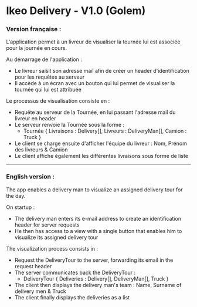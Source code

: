 # Ikeo Delivery - V1.0 (Golem)

### Version française :

L'application permet à un livreur de visualiser la tournée lui est associée pour la journée en cours.

Au démarrage de l'application :
- Le livreur saisit son adresse mail afin de créer un header d'identification pour les 
requêtes au serveur
- Il accède à un écran avec un bouton qui lui permet de visualiser la tournée qui lui est attribuée

Le processus de visualisation consiste en :
- Requête au serveur de la Tournée, en lui passant l'adresse mail du livreur en header
- Le serveur renvoie la Tournée sous la forme :
  - Tournée { Livraisons : Delivery[], Livreurs : DeliveryMan[], Camion : Truck }
- Le client se charge ensuite d'afficher l'équipe du livreur : Nom, Prénom des livreurs & Camion
- Le client affiche également les différentes livraisons sous forme de liste

---

### English version :

The app enables a delivery man to visualize an assigned delivery tour for the day.

On startup :
- The delivery man enters its e-mail address to create an identification header for
server requests
- He then has access to a view with a single button that enables him to visualize its assigned delivery tour

The visualization process consists in :
- Request the DeliveryTour to the server, forwarding its email in the request header
- The server communicates back the DeliveryTour :
  - DeliveryTour { Deliveries : Delivery[], DeliveryMan[], Truck }
- The client then displays the delivery man's team : Name, Surname of delivery men & Truck
- The client finally displays the deliveries as a list
